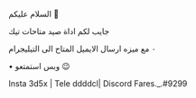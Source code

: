 السلام عليكم 🌚

جايب لكم اداة صيد متاحات تيك

٠ مع ميزه ارسال الايميل المتاح الى التيليجرام 

 • وبس استمتعو 😉

Insta 3d5x |
Tele ddddcl|
Discord Fares._.#9299
